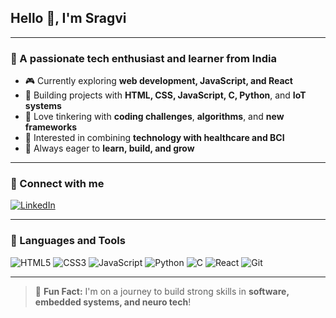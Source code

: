 ## Hello 👋, I'm Sragvi

---

### 🌟 A passionate tech enthusiast and learner from India

* 🎮 Currently exploring **web development, JavaScript, and React**
* 🔧 Building projects with **HTML, CSS, JavaScript, C, Python**, and **IoT systems**
* 🔬 Love tinkering with **coding challenges**, **algorithms**, and **new frameworks**
* 🤖 Interested in combining **technology with healthcare and BCI**
* 🚀 Always eager to **learn, build, and grow**

---

### 👥 Connect with me

[![LinkedIn](https://img.shields.io/badge/-LinkedIn-blue?style=flat\&logo=linkedin)](www.linkedin.com/in/sragvi-chavan)


---

### 🔧 Languages and Tools

![HTML5](https://img.shields.io/badge/-HTML5-E34F26?style=flat\&logo=html5\&logoColor=white)
![CSS3](https://img.shields.io/badge/-CSS3-1572B6?style=flat\&logo=css3)
![JavaScript](https://img.shields.io/badge/-JavaScript-F7DF1E?style=flat\&logo=javascript\&logoColor=black)
![Python](https://img.shields.io/badge/-Python-3776AB?style=flat\&logo=python\&logoColor=white)
![C](https://img.shields.io/badge/-C-00599C?style=flat\&logo=c)
![React](https://img.shields.io/badge/-React-61DAFB?style=flat\&logo=react)
![Git](https://img.shields.io/badge/-Git-F05032?style=flat\&logo=git\&logoColor=white)

---

> 🎉 **Fun Fact:** I'm on a journey to build strong skills in **software, embedded systems, and neuro tech**!


<!--
**sragssmonkey/sragssmonkey** is a ✨ _special_ ✨ repository because its `README.md` (this file) appears on your GitHub profile.

Here are some ideas to get you started:

- 🔭 I’m currently working on ...
- 🌱 I’m currently learning ...
- 👯 I’m looking to collaborate on ...
- 🤔 I’m looking for help with ...
- 💬 Ask me about ...
- 📫 How to reach me: ...
- 😄 Pronouns: ...
- ⚡ Fun fact: ...
-->
